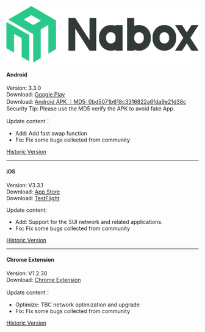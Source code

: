 ![Naobx](./logo-black.svg) 
####  Android
Version: 3.3.0  
Download: [Google Play](https://play.google.com/store/apps/details?id=com.wallet.nabox)  
Download: [Android APK ｜MD5: 0bd5071b618c3316822a6fda9e21d38c ](https://nabox-apk.oss-cn-hongkong.aliyuncs.com/Nabox_3.3.0.apk)  
Security Tip: Please use the MD5 verify the APK to avoid fake App. 

Update content：
- Add: Add fast swap function
- Fix: Fix some bugs collected from community

[Historic Version](/android.md) 
______________________________________________________________________________________________________________________
####  iOS
Version: V3.3.1  
Download: [App Store](https://apps.apple.com/us/app/nabox-wallet/id6443821021)  
Download: [TestFlight](https://testflight.apple.com/join/P3ASFT8F)

Update content:   
- Add: Support for the SUI network and related applications.
- Fix: Fix some bugs collected from community

[Historic Version](/ios.md) 
______________________________________________________________________________________________________________________
####  Chrome Extension
Version:  V1.2.30  
Download: [Chrome Extension](https://chrome.google.com/webstore/detail/nabox-wallet/nknhiehlklippafakaeklbeglecifhad?hl=zh-CN&authuser=1) 

Update content：
- Optimize: TBC network optimization and upgrade
- Fix: Fix some bugs collected from community

[Historic Version](/extension.md) 
